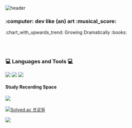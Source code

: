![header](https://capsule-render.vercel.app/api?type=waving&color=auto&height=165&section=header&text=Devtist&fontSize=80&fontAlign=80)
<div align='left'>
<h3> :computer: dev like (an) art :musical_score: </h3>
<p>
:chart_with_upwards_trend: Growing Dramatically :books:<br>  
</p>
<br><br>
<h3> 💻  Languages and Tools 💻 </h3>

  <img src="https://img.shields.io/badge/Java%20-007396.svg?&style=flat-square&logo=java&logoColor=white"/>
  <img src="https://img.shields.io/badge/python%20-3776AB.svg?&style=flat-square&logo=python&logoColor=white"/>
  
  <img src="https://img.shields.io/badge/Git%20-F05032.svg?&style=flat-square&logo=git&logoColor=white"/>
  
  
 <br>
  <h4>Study Recording Space</h4>
  <a href="https://devtist.tistory.com/"><img src="https://img.shields.io/badge/Tech%20Blog-11B48A?style=flat-square&logo=java&logoColor=white&link=https://velog.io/@seongwon97"/></a>&nbsp

[![Solved.ac
프로필](http://mazassumnida.wtf/api/v2/generate_badge?boj=yt930310)](https://solved.ac/yt930310)

<img src="http://mazandi.herokuapp.com/api?handle=yt930310&theme=cold"/>

 
 </div>
